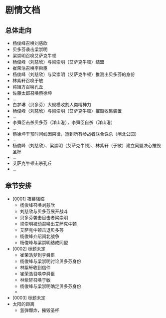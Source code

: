 # 剧情文档

## 总体走向

- 杨俊峰召唤刘慈欣
- 贝多芬袭击梁崇明
- 梁崇明召唤艾萨克牛顿
- 杨俊峰（刘慈欣）与梁崇明（艾萨克牛顿）结盟
- 崔荣浩召唤李舜臣
- 杨俊峰（刘慈欣）与梁崇明（艾萨克牛顿）推测出贝多芬的身份
- 林紫轩召唤于敏
- 蒋旭方召唤孔丘
- 佐藤太郎召唤蔡徐坤
- ...
- 白梦琳（贝多芬）大规模收割人类精神力
- 杨俊峰（刘慈欣）与梁崇明（艾萨克牛顿）摧毁收集装置
- ...
- 李舜臣击杀贝多芬（洋山港），李舜臣自杀（洋山港）
- ...
- 蔡徐坤干预时间线因果律，遭到所有参战者联合诛杀（闸北公园）
- ...
- 杨俊峰（刘慈欣）、梁崇明（艾萨克牛顿）、林紫轩（于敏）建立同盟决心摧毁圣杯
- ...
- 艾萨克牛顿击杀孔丘
- ...

## 章节安排

- [0001] 夜幕降临
    - 杨俊峰召唤刘慈欣
    - 刘慈欣与贝多芬展开战斗
    - 贝多芬袭击目击者梁崇明
    - 梁崇明被动召唤出艾萨克牛顿
    - 艾萨克牛顿击退贝多芬
    - 杨俊峰介绍闸北战争
    - 杨俊峰与梁崇明结成同盟
- [0002] 标题未定
    - 崔荣浩梦到李舜臣
    - 杨俊峰与梁崇明讨论贝多芬身份
    - 林紫轩收到信件
    - 崔荣浩召唤李舜臣
    - 林紫轩召唤于敏
    - 杨俊峰与梁崇明确定贝多芬身份
    - 
- [0003] 标题未定
- 太阳的距离
    - 氢弹爆炸，摧毁圣杯
